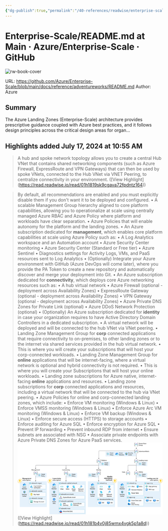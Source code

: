 ```yaml
---
{"dg-publish":true,"permalink":"/40-references/readwise/enterprise-scale-readme-md-at-main-azure-enterprise-scale-git-hub/","tags":["rw/articles"]}
---
```


# Enterprise-Scale/README.md at Main · Azure/Enterprise-Scale · GitHub

![rw-book-cover](https://opengraph.githubassets.com/7bcde7485579bd002693f53b69b9e4da52cba826db50fead1ef90a30b2d3dc95/Azure/Enterprise-Scale)
  
URL: https://github.com/Azure/Enterprise-Scale/blob/main/docs/reference/adventureworks/README.md
Author: Azure

## Summary

The Azure Landing Zones (Enterprise-Scale) architecture provides prescriptive guidance coupled with Azure best practices, and it follows design principles across the critical design areas for organ...

## Highlights added July 17, 2024 at 10:55 AM
>A hub and spoke network topology allows you to create a central Hub VNet that contains shared networking components (such as Azure Firewall, ExpressRoute and VPN Gateways) that can then be used by spoke VNets, connected to the Hub VNet via VNET Peering, to centralize connectivity in your environment. ([View Highlight] (https://read.readwise.io/read/01h1819sk9cgava72fpdntz164))


>By default, all recommendations are enabled and you must explicitly disable them if you don't want it to be deployed and configured.
>• A scalable Management Group hierarchy aligned to core platform capabilities, allowing you to operationalize at scale using centrally managed Azure RBAC and Azure Policy where platform and workloads have clear separation.
>• Azure Policies that will enable autonomy for the platform and the landing zones.
>• An Azure subscription dedicated for **management**, which enables core platform capabilities at scale using Azure Policy such as:
>• A Log Analytics workspace and an Automation account
>• Azure Security Center monitoring
>• Azure Security Center (Standard or Free tier)
>• Azure Sentinel
>• Diagnostics settings for Activity Logs, VMs, and PaaS resources sent to Log Analytics
>• (Optionally) Integrate your Azure environment with GitHub (Azure DevOps will come later), where you provide the PA Token to create a new repository and automatically discover and merge your deployment into Git.
>• An Azure subscription dedicated for **connectivity**, which deploys core Azure networking resources such as:
>• A hub virtual network
>• Azure Firewall (optional - deployment across Availability Zones)
>• ExpressRoute Gateway (optional - deployment across Availability Zones)
>• VPN Gateway (optional - deployment across Availability Zones)
>• Azure Private DNS Zones for Private Link (optional)
>• Azure DDoS Network Protection (optional)
>• (Optionally) An Azure subscription dedicated for **identity** in case your organization requires to have Active Directory Domain Controllers in a dedicated subscription.
>• A virtual network will be deployed and will be connected to the hub VNet via VNet peering.
>• Landing Zone Management Group for **corp** connected applications that require connectivity to on-premises, to other landing zones or to the internet via shared services provided in the hub virtual network.
>• This is where you will create your subscriptions that will host your corp-connected workloads.
>• Landing Zone Management Group for **online** applications that will be internet-facing, where a virtual network is optional and hybrid connectivity is not required.
>• This is where you will create your Subscriptions that will host your online workloads.
>• Landing zone subscriptions for Azure native, internet-facing **online** applications and resources.
>• Landing zone subscriptions for **corp** connected applications and resources, including a virtual network that will be connected to the hub via VNet peering.
>• Azure Policies for online and corp-connected landing zones, which include:
>• Enforce VM monitoring (Windows & Linux)
>• Enforce VMSS monitoring (Windows & Linux)
>• Enforce Azure Arc VM monitoring (Windows & Linux)
>• Enforce VM backup (Windows & Linux)
>• Enforce secure access (HTTPS) to storage accounts
>• Enforce auditing for Azure SQL
>• Enforce encryption for Azure SQL
>• Prevent IP forwarding
>• Prevent inbound RDP from internet
>• Ensure subnets are associated with NSG
>• Associate private endpoints with Azure Private DNS Zones for Azure PaaS services.
>[![](https://github.com/Azure/Enterprise-Scale/raw/main/docs/reference/adventureworks/media/es-hubspoke.png)](https://github.com/Azure/Enterprise-Scale/blob/main/docs/reference/adventureworks/media/es-hubspoke.png) ([View Highlight] (https://read.readwise.io/read/01h181b4v0j85wmx4vgk5p1a8d))


